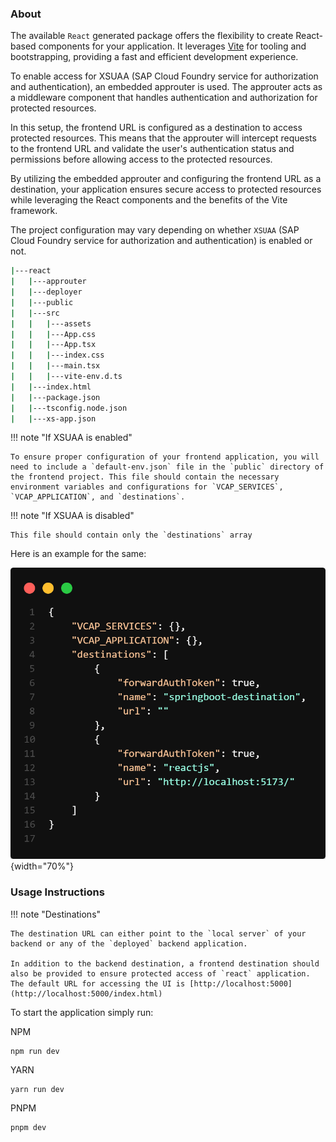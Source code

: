 ### About

The available `React` generated package offers the flexibility to create React-based components for your application. It leverages [Vite](https://vitejs.dev/) for tooling and bootstrapping, providing a fast and efficient development experience.

To enable access for XSUAA (SAP Cloud Foundry service for authorization and authentication), an embedded approuter is used. The approuter acts as a middleware component that handles authentication and authorization for protected resources.

In this setup, the frontend URL is configured as a destination to access protected resources. This means that the approuter will intercept requests to the frontend URL and validate the user's authentication status and permissions before allowing access to the protected resources.

By utilizing the embedded approuter and configuring the frontend URL as a destination, your application ensures secure access to protected resources while leveraging the React components and the benefits of the Vite framework.

The project configuration may vary depending on whether `XSUAA` (SAP Cloud Foundry service for authorization and authentication) is enabled or not.

```bash
|---react
|   |---approuter
|   |---deployer
|   |---public
|   |---src
|   |   |---assets
|   |   |---App.css
|   |   |---App.tsx
|   |   |---index.css
|   |   |---main.tsx
|   |   |---vite-env.d.ts
|   |---index.html
|   |---package.json
|   |---tsconfig.node.json
|   |---xs-app.json
```

!!! note "If XSUAA is enabled"

    To ensure proper configuration of your frontend application, you will need to include a `default-env.json` file in the `public` directory of the frontend project. This file should contain the necessary environment variables and configurations for `VCAP_SERVICES`, `VCAP_APPLICATION`, and `destinations`.

!!! note "If XSUAA is disabled"

    This file should contain only the `destinations` array


Here is an example for the same:

![UI5](../../../assets/react.png){width="70%"}

### Usage Instructions

!!! note "Destinations"

    The destination URL can either point to the `local server` of your backend or any of the `deployed` backend application. 
    
    In addition to the backend destination, a frontend destination should also be provided to ensure protected access of `react` application. The default URL for accessing the UI is [http://localhost:5000](http://localhost:5000/index.html)


To start the application simply run:

NPM
```console
npm run dev
```

YARN
```console
yarn run dev
```

PNPM
```console
pnpm dev
```